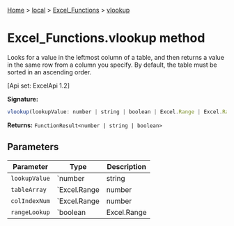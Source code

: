 [Home](./index) &gt; [local](local.md) &gt; [Excel\_Functions](local.excel_functions.md) &gt; [vlookup](local.excel_functions.vlookup.md)

# Excel\_Functions.vlookup method

Looks for a value in the leftmost column of a table, and then returns a value in the same row from a column you specify. By default, the table must be sorted in an ascending order. 

 \[Api set: ExcelApi 1.2\]

**Signature:**
```javascript
vlookup(lookupValue: number | string | boolean | Excel.Range | Excel.RangeReference | Excel.FunctionResult<any>, tableArray: Excel.Range | number | Excel.RangeReference | Excel.FunctionResult<any>, colIndexNum: Excel.Range | number | Excel.RangeReference | Excel.FunctionResult<any>, rangeLookup?: boolean | Excel.Range | Excel.RangeReference | Excel.FunctionResult<any>): FunctionResult<number | string | boolean>;
```
**Returns:** `FunctionResult<number | string | boolean>`

## Parameters

|  Parameter | Type | Description |
|  --- | --- | --- |
|  `lookupValue` | `number | string | boolean | Excel.Range | Excel.RangeReference | Excel.FunctionResult<any>` |  |
|  `tableArray` | `Excel.Range | number | Excel.RangeReference | Excel.FunctionResult<any>` |  |
|  `colIndexNum` | `Excel.Range | number | Excel.RangeReference | Excel.FunctionResult<any>` |  |
|  `rangeLookup` | `boolean | Excel.Range | Excel.RangeReference | Excel.FunctionResult<any>` |  |

